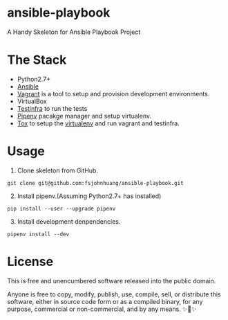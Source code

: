 # ansible-playbook
A Handy Skeleton for Ansible Playbook Project

# The Stack
- Python2.7+
- [Ansible](https://www.ansible.com/)
- [Vagrant](https://www.vagrantup.com/) is a tool to setup and provision development environments.
- VirtualBox
- [Testinfra](https://testinfra.readthedocs.org/) to run the tests
- [Pipenv](https://github.com/pypa/pipenv) pacakge manager and setup virtualenv.
- [Tox](https://tox.readthedocs.org/) to setup the [virtualenv](https://virtualenv.pypa.io/en/latest/) and run vagrant and testinfra.

# Usage
1) Clone skeleton from GitHub.
```
git clone git@github.com:fsjohnhuang/ansible-playbook.git
```
2) Install pipenv.(Assuming Python2.7+ has installed)
```
pip install --user --upgrade pipenv
```
3) Install development denpendencies.
```
pipenv install --dev
```

# License
This is free and unencumbered software released into the public domain.

Anyone is free to copy, modify, publish, use, compile, sell, or distribute this software, either in source code form or as a compiled binary, for any purpose, commercial or non-commercial, and by any means.
✨🍰✨
